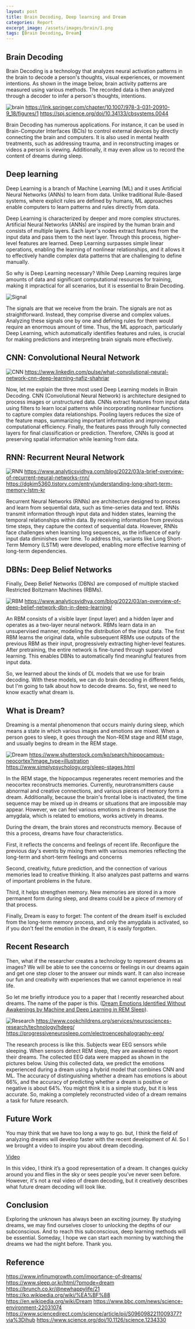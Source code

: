 ```yaml
---
layout: post
title: Brain Decoding, Deep learning and Dream
categories: Report
excerpt_image: /assets/images/brain/1.png
tags: [Brain Decoding, Dream]
---
```


## Brain Decoding

Brain Decoding is a technology that analyzes neural activation patterns in the brain to decode a person's thoughts, visual experiences, or movement intentions. As shown in the image below, brain activity patterns are measured using various methods. The recorded data is then analyzed through a decoder to infer a person's thoughts, intentions.

![brain](/assets/images/brain/1.png)
https://link.springer.com/chapter/10.1007/978-3-031-20910-9_18/figures/1
https://spj.science.org/doi/10.34133/cbsystems.0044 


Brain Decoding has numerous applications. For instance, it can be used in Brain-Computer Interfaces (BCIs) to control external devices by directly connecting the brain and computers. It is also used in mental health treatments, such as addressing trauma, and in reconstructing images or videos a person is viewing. Additionally, it may even allow us to record the content of dreams during sleep.

## Deep learning

Deep Learning is a branch of Machine Learning (ML) and it uses Artificial Neural Networks (ANNs) to learn from data. Unlike traditional Rule-Based systems, where explicit rules are defined by humans, ML approaches enable computers to learn patterns and rules directly from data.

Deep Learning is characterized by deeper and more complex structures. Artificial Neural Networks (ANNs) are inspired by the human brain and consists of multiple layers. Each layer's nodes extract features from the input data and pass them to the next layer. Through this process, higher-level features are learned. Deep Learning surpasses simple linear operations, enabling the learning of nonlinear relationships, and it allows it to effectively handle complex data patterns that are challenging to define manually.

So why is Deep Learning necessary? While Deep Learning requires large amounts of data and significant computational resources for training, making it impractical for all scenarios, but it is essential to Brain Decoding.

![Signal](https://upload.wikimedia.org/wikipedia/commons/2/26/Spike-waves.png)

The signals are that we receive from the brain. The signals are not as straightforward. Instead, they comprise diverse and complex values. Analyzing these signals one by one and defining rules for them would require an enormous amount of time. Thus, the ML approach, particularly Deep Learning, which automatically identifies features and rules, is crucial for making predictions and interpreting brain signals more effectively.

## CNN: Convolutional Neural Network

![CNN](/assets/images/brain/3.png)
https://www.linkedin.com/pulse/what-convolutional-neural-network-cnn-deep-learning-nafiz-shahriar

Now, let me explain the three most used Deep Learning models in Brain Decoding. CNN (Convolutional Neural Network) is architecture designed to process images or unstructured data. CNNs extract features from input data using filters to learn local patterns while incorporating nonlinear functions to capture complex data relationships. Pooling layers reduces the size of the feature maps, summarizing important information and improving computational efficiency. Finally, the features pass through fully connected layers for final classification or prediction. Therefore, CNNs is good at preserving spatial information while learning from data.

## RNN: Recurrent Neural Network

![RNN](/assets/images/brain/4.png)
https://www.analyticsvidhya.com/blog/2022/03/a-brief-overview-of-recurrent-neural-networks-rnn/
https://dgkim5360.tistory.com/entry/understanding-long-short-term-memory-lstm-kr  

Recurrent Neural Networks (RNNs) are architecture designed to process and learn from sequential data, such as time-series data and text.
RNNs transmit information through input data and hidden states, learning the temporal relationships within data. By receiving information from previous time steps, they capture the context of sequential data. However, RNNs face challenges when learning long sequences, as the influence of early input data diminishes over time. To address this, variants like Long Short-Term Memory (LSTM) were developed, enabling more effective learning of long-term dependencies.

## DBNs: Deep Belief Networks

Finally, Deep Belief Networks (DBNs) are composed of multiple stacked Restricted Boltzmann Machines (RBMs).

![RBM](/assets/images/brain/5.png)
https://www.analyticsvidhya.com/blog/2022/03/an-overview-of-deep-belief-network-dbn-in-deep-learning/ 

An RBM consists of a visible layer (input layer) and a hidden layer and operates as a two-layer neural network. RBMs learn data in an unsupervised manner, modeling the distribution of the input data. The first RBM learns the original data, while subsequent RBMs use outputs of the previous RBM as their input, progressively extracting higher-level features. After pretraining, the entire network is fine-tuned through supervised learning. This enables DBNs to automatically find meaningful features from input data.


So, we learned about the kinds of DL models that we use for brain decoding. With these models, we can do brain decoding in different fields, but I'm going to talk about how to decode dreams. So, first, we need to know exactly what dream is.

## What is Dream?

Dreaming is a mental phenomenon that occurs mainly during sleep, which means a state in which various images and emotions are mixed.
When a person goes to sleep, it goes through the Non-REM stage and REM stage, and usually begins to dream in the REM stage.

![Dream](/assets/images/brain/6.png)
https://www.shutterstock.com/ko/search/hippocampus-neocortex?image_type=illustration
https://www.simplypsychology.org/sleep-stages.html  

In the REM stage, the hippocampus regenerates recent memories and the neocortex reconstructs memories. Currently, neurotransmitters cause abnormal and creative connections, and various pieces of memory form a dream. Additionally, because the brain's frontal lobe is inactivated, the time sequence may be mixed up in dreams or situations that are impossible may appear. However, we can feel various emotions in dreams because the amygdala, which is related to emotions, works actively in dreams.


During the dream, the brain stores and reconstructs memory. Because of this a process, dreams have four characteristics.

First, it reflects the concerns and feelings of recent life. Reconfigure the previous day's events by mixing them with various memories reflecting the long-term and short-term feelings and concerns

Second, creativity, future prediction, and the connection of various memories lead to creative thinking. It also analyzes past patterns and warns of important problems in the future.

Third, it helps strengthen memory. New memories are stored in a more permanent form during sleep, and dreams could be a piece of memory of that process.

Finally, Dream is easy to forget: The content of the dream itself is excluded from the long-term memory process, and only the amygdala is activated, so if you don't feel the emotion in the dream, it is easily forgotten.

## Recent Research

Then, what if the researcher creates a technology to represent dreams as images? We will be able to see the concerns or feelings in our dreams again and get one step closer to the answer our minds want. It can also increase our fun and creativity with experiences that we cannot experience in real life.

So let me briefly introduce you to a paper that I recently researched about dreams. The name of the paper is this. ([Dream Emotions Identified Without Awakenings by Machine and Deep Learning in REM Sleep](https://ieeexplore.ieee.org/abstract/document/10405808)).

![Research](/assets/images/brain/7.png)
https://www.cookchildrens.org/services/neurosciences-research/technology/hdeeg/ 
https://progressiveneurosleep.com/electroencephalography-eeg/ 

The research process is like this. Subjects wear EEG sensors while sleeping. When sensors detect REM sleep, they are awakened to report their dreams. The collected EEG data were mapped as shown in the pictures below. Using this collected data, we predict the emotions experienced during a dream using a hybrid model that combines CNN and ML. The accuracy of distinguishing whether a dream has emotions is about 66%, and the accuracy of predicting whether a dream is positive or negative is about 64%. You might think it is a simple study, but it is less accurate. So, making a completely reconstructed video of a dream remains a task for future research.

## Future Work

You may think that we have too long a way to go. but, I think the field of analyzing dreams will develop faster with the recent development of AI. So I we brought a video to inspire you about dream decoding.

[Video](https://www.youtube.com/watch?v=4njQv5iBCHo)

In this video, I think it’s a good representation of a dream. It changes quicky around you and flies in the sky or sees people you’ve never seen before. However, it's not a real video of dream decoding, but it creatively describes what future dream decoding will look like.

## Conclusion

Exploring the unknown has always been an exciting journey. By studying dreams, we may find ourselves closer to unlocking the depths of our subconscious. And to reach this subconscious, deep learning methods will be essential. Someday, I hope we can start each morning by watching the dreams we had the night before. Thank you.

## Reference

https://www.infinumgrowth.com/importance-of-dreams/
https://www.sleep.or.kr/html/?pmode=dream
https://brunch.co.kr/@newhappylife/21
https://ko.wikipedia.org/wiki/%EA%BF%88
https://en.wikipedia.org/wiki/Dream
https://www.bbc.com/news/science-environment-22031074
https://www.sciencedirect.com/science/article/pii/S0960982211009377?via%3Dihub
https://www.science.org/doi/10.1126/science.1234330
